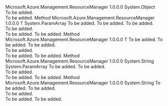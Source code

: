 <Type Name="SafeJsonConvert" FullName="Microsoft.Azure.Management.ResourceManager.SafeJsonConvert">
  <TypeSignature Language="C#" Value="public static class SafeJsonConvert" />
  <TypeSignature Language="ILAsm" Value=".class public auto ansi abstract sealed beforefieldinit SafeJsonConvert extends System.Object" />
  <TypeSignature Language="DocId" Value="T:Microsoft.Azure.Management.ResourceManager.SafeJsonConvert" />
  <TypeSignature Language="VB.NET" Value="Public Class SafeJsonConvert" />
  <TypeSignature Language="F#" Value="type SafeJsonConvert = class" />
  <AssemblyInfo>
    <AssemblyName>Microsoft.Azure.Management.ResourceManager</AssemblyName>
    <AssemblyVersion>1.0.0.0</AssemblyVersion>
  </AssemblyInfo>
  <Base>
    <BaseTypeName>System.Object</BaseTypeName>
  </Base>
  <Interfaces />
  <Docs>
    <summary>To be added.</summary>
    <remarks>To be added.</remarks>
  </Docs>
  <Members>
    <Member MemberName="DeserializeObject&lt;T&gt;">
      <MemberSignature Language="C#" Value="public static T DeserializeObject&lt;T&gt; (string json, params Newtonsoft.Json.JsonConverter[] converters);" />
      <MemberSignature Language="ILAsm" Value=".method public static hidebysig !!T DeserializeObject&lt;T&gt;(string json, class Newtonsoft.Json.JsonConverter[] converters) cil managed" />
      <MemberSignature Language="DocId" Value="M:Microsoft.Azure.Management.ResourceManager.SafeJsonConvert.DeserializeObject``1(System.String,Newtonsoft.Json.JsonConverter[])" />
      <MemberSignature Language="VB.NET" Value="Public Shared Function DeserializeObject(Of T) (json As String, ParamArray converters As JsonConverter()) As T" />
      <MemberSignature Language="F#" Value="static member DeserializeObject : string * Newtonsoft.Json.JsonConverter[] -&gt; 'T" Usage="Microsoft.Azure.Management.ResourceManager.SafeJsonConvert.DeserializeObject (json, converters)" />
      <MemberType>Method</MemberType>
      <AssemblyInfo>
        <AssemblyName>Microsoft.Azure.Management.ResourceManager</AssemblyName>
        <AssemblyVersion>1.0.0.0</AssemblyVersion>
      </AssemblyInfo>
      <ReturnValue>
        <ReturnType>T</ReturnType>
      </ReturnValue>
      <TypeParameters>
        <TypeParameter Name="T" />
      </TypeParameters>
      <Parameters>
        <Parameter Name="json" Type="System.String" />
        <Parameter Name="converters" Type="Newtonsoft.Json.JsonConverter[]">
          <Attributes>
            <Attribute>
              <AttributeName>System.ParamArray</AttributeName>
            </Attribute>
          </Attributes>
        </Parameter>
      </Parameters>
      <Docs>
        <typeparam name="T">To be added.</typeparam>
        <param name="json">To be added.</param>
        <param name="converters">To be added.</param>
        <summary>To be added.</summary>
        <returns>To be added.</returns>
        <remarks>To be added.</remarks>
      </Docs>
    </Member>
    <Member MemberName="DeserializeObject&lt;T&gt;">
      <MemberSignature Language="C#" Value="public static T DeserializeObject&lt;T&gt; (string json, Newtonsoft.Json.JsonSerializerSettings settings);" />
      <MemberSignature Language="ILAsm" Value=".method public static hidebysig !!T DeserializeObject&lt;T&gt;(string json, class Newtonsoft.Json.JsonSerializerSettings settings) cil managed" />
      <MemberSignature Language="DocId" Value="M:Microsoft.Azure.Management.ResourceManager.SafeJsonConvert.DeserializeObject``1(System.String,Newtonsoft.Json.JsonSerializerSettings)" />
      <MemberSignature Language="VB.NET" Value="Public Shared Function DeserializeObject(Of T) (json As String, settings As JsonSerializerSettings) As T" />
      <MemberSignature Language="F#" Value="static member DeserializeObject : string * Newtonsoft.Json.JsonSerializerSettings -&gt; 'T" Usage="Microsoft.Azure.Management.ResourceManager.SafeJsonConvert.DeserializeObject (json, settings)" />
      <MemberType>Method</MemberType>
      <AssemblyInfo>
        <AssemblyName>Microsoft.Azure.Management.ResourceManager</AssemblyName>
        <AssemblyVersion>1.0.0.0</AssemblyVersion>
      </AssemblyInfo>
      <ReturnValue>
        <ReturnType>T</ReturnType>
      </ReturnValue>
      <TypeParameters>
        <TypeParameter Name="T" />
      </TypeParameters>
      <Parameters>
        <Parameter Name="json" Type="System.String" />
        <Parameter Name="settings" Type="Newtonsoft.Json.JsonSerializerSettings" />
      </Parameters>
      <Docs>
        <typeparam name="T">To be added.</typeparam>
        <param name="json">To be added.</param>
        <param name="settings">To be added.</param>
        <summary>To be added.</summary>
        <returns>To be added.</returns>
        <remarks>To be added.</remarks>
      </Docs>
    </Member>
    <Member MemberName="SerializeObject">
      <MemberSignature Language="C#" Value="public static string SerializeObject (object obj, params Newtonsoft.Json.JsonConverter[] converters);" />
      <MemberSignature Language="ILAsm" Value=".method public static hidebysig string SerializeObject(object obj, class Newtonsoft.Json.JsonConverter[] converters) cil managed" />
      <MemberSignature Language="DocId" Value="M:Microsoft.Azure.Management.ResourceManager.SafeJsonConvert.SerializeObject(System.Object,Newtonsoft.Json.JsonConverter[])" />
      <MemberSignature Language="VB.NET" Value="Public Shared Function SerializeObject (obj As Object, ParamArray converters As JsonConverter()) As String" />
      <MemberSignature Language="F#" Value="static member SerializeObject : obj * Newtonsoft.Json.JsonConverter[] -&gt; string" Usage="Microsoft.Azure.Management.ResourceManager.SafeJsonConvert.SerializeObject (obj, converters)" />
      <MemberType>Method</MemberType>
      <AssemblyInfo>
        <AssemblyName>Microsoft.Azure.Management.ResourceManager</AssemblyName>
        <AssemblyVersion>1.0.0.0</AssemblyVersion>
      </AssemblyInfo>
      <ReturnValue>
        <ReturnType>System.String</ReturnType>
      </ReturnValue>
      <Parameters>
        <Parameter Name="obj" Type="System.Object" />
        <Parameter Name="converters" Type="Newtonsoft.Json.JsonConverter[]">
          <Attributes>
            <Attribute>
              <AttributeName>System.ParamArray</AttributeName>
            </Attribute>
          </Attributes>
        </Parameter>
      </Parameters>
      <Docs>
        <param name="obj">To be added.</param>
        <param name="converters">To be added.</param>
        <summary>To be added.</summary>
        <returns>To be added.</returns>
        <remarks>To be added.</remarks>
      </Docs>
    </Member>
    <Member MemberName="SerializeObject">
      <MemberSignature Language="C#" Value="public static string SerializeObject (object obj, Newtonsoft.Json.JsonSerializerSettings settings);" />
      <MemberSignature Language="ILAsm" Value=".method public static hidebysig string SerializeObject(object obj, class Newtonsoft.Json.JsonSerializerSettings settings) cil managed" />
      <MemberSignature Language="DocId" Value="M:Microsoft.Azure.Management.ResourceManager.SafeJsonConvert.SerializeObject(System.Object,Newtonsoft.Json.JsonSerializerSettings)" />
      <MemberSignature Language="VB.NET" Value="Public Shared Function SerializeObject (obj As Object, settings As JsonSerializerSettings) As String" />
      <MemberSignature Language="F#" Value="static member SerializeObject : obj * Newtonsoft.Json.JsonSerializerSettings -&gt; string" Usage="Microsoft.Azure.Management.ResourceManager.SafeJsonConvert.SerializeObject (obj, settings)" />
      <MemberType>Method</MemberType>
      <AssemblyInfo>
        <AssemblyName>Microsoft.Azure.Management.ResourceManager</AssemblyName>
        <AssemblyVersion>1.0.0.0</AssemblyVersion>
      </AssemblyInfo>
      <ReturnValue>
        <ReturnType>System.String</ReturnType>
      </ReturnValue>
      <Parameters>
        <Parameter Name="obj" Type="System.Object" />
        <Parameter Name="settings" Type="Newtonsoft.Json.JsonSerializerSettings" />
      </Parameters>
      <Docs>
        <param name="obj">To be added.</param>
        <param name="settings">To be added.</param>
        <summary>To be added.</summary>
        <returns>To be added.</returns>
        <remarks>To be added.</remarks>
      </Docs>
    </Member>
  </Members>
</Type>
